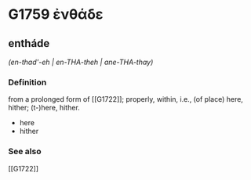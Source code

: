 # G1759 ἐνθάδε

## entháde

_(en-thad'-eh | en-THA-theh | ane-THA-thay)_

### Definition

from a prolonged form of [[G1722]]; properly, within, i.e., (of place) here, hither; (t-)here, hither.

- here
- hither

### See also

[[G1722]]

